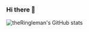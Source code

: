 ### Hi there 👋



![theRingleman's GitHub stats](https://github-readme-stats.vercel.app/api?username=theRingleman&count_private=true&show_icons=true&theme=dracula)
<!-- [![Top Langs](https://github-readme-stats.vercel.app/api/top-langs/?username=theRingleman)](https://github.com/anuraghazra/github-readme-stats) -->

<!--
**theRingleman/theRingleman** is a ✨ _special_ ✨ repository because its `README.md` (this file) appears on your GitHub profile.

Here are some ideas to get you started:

- 🔭 I’m currently working on ...
- 🌱 I’m currently learning ...
- 👯 I’m looking to collaborate on ...
- 🤔 I’m looking for help with ...
- 💬 Ask me about ...
- 📫 How to reach me: ...
- 😄 Pronouns: ...
- ⚡ Fun fact: ...
-->
